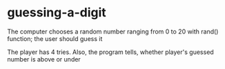 # guessing-a-digit
The computer chooses a random number ranging from 0 to 20 with rand() function; the user should guess it<br/>
                                                                                                                       
The player has 4 tries. Also, the program tells, whether player's guessed number is above or under
